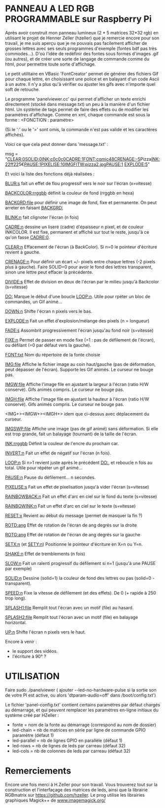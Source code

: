 PANNEAU A LED RGB PROGRAMMABLE sur Raspberry Pi
===============================================
Après avoir construit mon panneau lumineux (2 * 5 matrices 32*32 rgb) en utilisant le projet de Henner Zeller (hzeller) que je remercie encore pour son travail, je me suis aperçu que je ne pouvais pas facilement afficher de grosses lettres avec ses seuls programmes d'exemple (fontes bdf pas très commodes...). D'où l'idée de redéfinir des fontes sous formes d'images .gif (ou autres), et de créer une sorte de langage de commande comme du html, pour permettre toute sorte d'affichage.

Le petit utilitaire en VBasic 'FontCreator' permet de générer des fichiers Gif pour chaque lettre, en choisissant une police et en balayant d'un code Ascii à un autre. Il n'y a plus qu'à vérifier ou ajuster les gifs avec n'importe quel soft de retouche.

Le programme 'panelviewer.cc' qui permet d'afficher un texte enrichi directement (stocké dans message.txt) un peu à la manière d'un fichier html. Un système de tags permet de faire des effets ou de modifier les paramètres d'affichage.
Comme en xml, chaque commande est sous la forme :
   <FONCTION : paramètre>
   
(Si le ':' ou le '>' sont omis, la commande n'est pas valide et les caractères affichés).

Voici ce que cela peut donner dans 'message.txt' :

msg = "<CLEAR:0><SOLID:0><INK:c0c0c0><CADRE:1><FONT:comic48><CRENAGE:-5>Pizza<INK:22ff22>5€<PAUSE:1><PIXELISE:10><IMGFITW:pizza2.jpg><PAUSE:1>
<EXPLODE:5>"

Et voici la liste des fonctions déjà réalisées :

<BLUR:s> fait un effet de flou progressif vers le noir sur l'écran (x=vitesse)

<BACKCOLOR:rrggbb> définit la couleur de fond (rrggbb en hexa)

<BACKGRD:file> pour définir une image de fond, fixe et permanente. On peut arreter en faisant <BACKGRD:>

<BLINK:n> fait clignoter l'écran (n fois)

<CADRE:n> dessine un liseré (cadre) d'épaisseur n pixel, et de couleur INKCOLOR. Il est fixe, permanent et affiché sur tout le reste, jusqu'à ce qu'on fasse <CADRE:0>.

<CLEAR:n> Effacement de l'écran (à BackColor). Si n=0 le pointeur d'écriture revient à gauche.

<CRENAGE:n> Pour définir un écart +/- pixels entre chaque lettres (-2 pixels plus à gauche). Faire SOLID=0 pour avoir le fond des lettres transparent, sinon une lettre peut effacer la précédente.

<DIVIDE:s> Effet de division en deux de l'écran par le milieu jusqu'à Backcolor (s=vitesse)

<DO:> Marque le début d'une boucle <LOOP:n>. Utile pour rpéter un bloc de commandes, un Gif animé...

<DOWN:n> Shifte l'écran n pixels vers le bas.

<EXPLODE:n> Fait un effet d'explosion/mélange des pixels (n = longueur)

<FADE:s> Assombrit progressivement l'écran jusqu'au fond noir (s=vitesse)

<FIXE:n> Permet de passer en mode fixe (=1 : pas de défilement de l'écran), ou défilant (=0 par défaut vers la gauche).

<FONT:txt> Nom du répertoire de la fonte choisie

<IMG:file> Affiche le fichier image au coin haut/gauche (pas de déformation, peut dépasser de l'écran). Supporte les Gif animés. Le curseur ne bouge pas.

<IMGW:file> Affiche l'image file en ajustant la largeur à l'écran (ratio H/W conservé). Gifs animés compris. Le curseur ne bouge pas.

<IMGH:file> Affiche l'image file en ajustant la hauteur à l'écran (ratio H/W conservé). Gifs animés compris. Le curseur ne bouge pas.

<IMG+><IMGW+><IMGH+> idem que ci-dessus avec déplacement du curseur.

<IMGSWP:file> Affiche une image (pas de gif animé) sans déformation. Si elle est trop grande, fait un balayage (tournant) de la taille de l'écran.

<INK:rrggbb> Définit la couleur de l'encre du prochain car.

<INVERT:n> Fait un effet de négatif sur l'écran (n fois).

<LOOP:n> Si n>1 revient juste après le précédent <DO:>, et reboucle n fois au total. Utile pour répéter un gif animé...

<PAUSE:n> Pause du défilement... n secondes. 

<PIXELISE:s> Fait un effet de pixelisation jusqu'à vider l'écran (s=vitesse)

<RAINBOWBACK:n> Fait un effet d'arc en ciel sur le fond du texte (s=vitesse)

<RAINBOWINK:n> Fait un effet d'arc en ciel sur le texte (s=vitesse)

<RESET:x> Revient au début du message (permet de masquer la fin ?)

<ROTD:ang> Effet de rotation de l'écran de ang degrés sur la droite

<ROTG:ang> Effet de rotation de l'écran de ang degrés sur la gauche

<SETX:n> (et <SETY:n>) Positionne le pointeur d'écriture en X=n ou Y=n.

<SHAKE:n> Effet de tremblements (n fois)

<SLOW:n> Fait un ralenti progressif du défilement si n=1 (jusqu'à une PAUSE par exemple)

<SOLID:n> Dessine (solid=1) la couleur de fond des lettres ou pas (solid=0 - transparent).

<SPEED:n> Fixe la vitesse de défilement (et des effets). De 0 (+ rapide à 250 trop long).

<SPLASH1:file> Remplit tout l'écran avec un motif (file) au hasard.

<SPLASH2:file> Remplit tout l'écran avec un motif (file) en balayage horizontal.

<UP:n> Shifte l'écran n pixels vers le haut.


Encore à venir :
- le support des vidéos.
- l'écriture à 90° ?

UTILISATION
===========

Faire sudo ./panelviewer 
( ajouter --led-no-hardware-pulse si la sortie son de votre PI est active, ou alors 'dtparam-audio=off' dans /boot/config.txt')

Le fichier 'panel-config.txt' contient certains paramètres par défaut chargés au démarrage, et qui peuvent remplacer les paramètres en-ligne initiaux du système créé par HZeller : 
* fonte = nom de la fonte au démarrage (correspond au nom de dossier)
* led-chain = nb de matrices en série par ligne de commande GPIO paramètre (défaut 1)
* led-parallel = nb de lignes GPIO en parallèle (défaut 1)
* led-rows = nb de lignes de leds par carreau (défaut 32)
* led-cols = nb de colonnes de leds par carreau (défaut 32)

Remerciements
=============
Encore une fois merci à H.Zeller pour son travail. Vous trouverez tout sur la construction et l'interfaçage des matrices de leds, ainsi que la librairie RGBmatrix sur https://github.com/hzeller.
Le prog utilise les librairies graphiques Magick++ de www.imagemagick.org/

